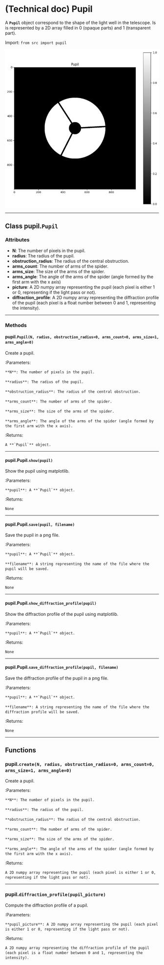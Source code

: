 # (Technical doc) Pupil

A **`Pupil`** object correspond to the shape of the light well in the telescope. Is is represented by a 2D array filled in 0 (opaque parts) and 1 (transparent part).

Import: `from src import pupil`

![](img/2023-01-30-14-10-18.png)



---

## Class pupil.`Pupil`

### Attributes

- **N**: The number of pixels in the pupil.
- **radius**: The radius of the pupil.
- **obstruction_radius**: The radius of the central obstruction.
- **arms_count**: The number of arms of the spider.
- **arms_size**: The size of the arms of the spider.
- **arms_angle**: The angle of the arms of the spider (angle formed by the first arm with the x axis)
- **picture**: A 2D numpy array representing the pupil (each pixel is either 1 or 0, representing if the light pass or not).
- **diffraction_profile**: A 2D numpy array representing the diffraction profile of the pupil (each pixel is a float number between 0 and 1, representing the intensity).

---

### Methods

#### pupil.`Pupil(N, radius, obstruction_radius=0, arms_count=0, arms_size=1, arms_angle=0)`

Create a pupil.

:Parameters:

    **N**: The number of pixels in the pupil.

    **radius**: The radius of the pupil.

    **obstruction_radius**: The radius of the central obstruction.

    **arms_count**: The number of arms of the spider.

    **arms_size**: The size of the arms of the spider.

    **arms_angle**: The angle of the arms of the spider (angle formed by the first arm with the x axis).

:Returns:

    A **`Pupil`** object.

---

#### pupil.Pupil.`show(pupil)`

Show the pupil using matplotlib.

:Parameters:

    **pupil**: A **`Pupil`** object.    

:Returns:

    None

---

#### pupil.Pupil.`save(pupil, filename)`

Save the pupil in a png file.

:Parameters:

    **pupil**: A **`Pupil`** object.

    **filename**: A string representing the name of the file where the pupil will be saved.

:Returns:

    None

---

#### pupil.Pupil.`show_diffraction_profile(pupil)`

Show the diffraction profile of the pupil using matplotlib.

:Parameters:

    **pupil**: A **`Pupil`** object.

:Returns:

    None

---

#### pupil.Pupil.`save_diffraction_profile(pupil, filename)`

Save the diffraction profile of the pupil in a png file.

:Parameters:

    **pupil**: A **`Pupil`** object.

    **filename**: A string representing the name of the file where the diffraction profile will be saved.

:Returns:

    None

---

## Functions

### pupil.`create(N, radius, obstruction_radius=0, arms_count=0, arms_size=1, arms_angle=0)`

Create a pupil.

:Parameters:

    **N**: The number of pixels in the pupil.

    **radius**: The radius of the pupil.

    **obstruction_radius**: The radius of the central obstruction.

    **arms_count**: The number of arms of the spider.

    **arms_size**: The size of the arms of the spider.

    **arms_angle**: The angle of the arms of the spider (angle formed by the first arm with the x axis).

:Returns:

    A 2D numpy array representing the pupil (each pixel is either 1 or 0, representing if the light pass or not).

---

### pupil.`diffraction_profile(pupil_picture)`

Compute the diffraction profile of a pupil.

:Parameters:

    **pupil_picture**: A 2D numpy array representing the pupil (each pixel is either 1 or 0, representing if the light pass or not).

:Returns:

    A 2D numpy array representing the diffraction profile of the pupil (each pixel is a float number between 0 and 1, representing the intensity).